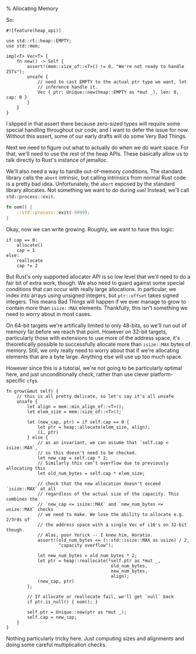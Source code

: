 % Allocating Memory

So:

```rust,ignore
#![feature(heap_api)]

use std::rt::heap::EMPTY;
use std::mem;

impl<T> Vec<T> {
    fn new() -> Self {
        assert!(mem::size_of::<T>() != 0, "We're not ready to handle ZSTs");
        unsafe {
            // need to cast EMPTY to the actual ptr type we want, let
            // inference handle it.
            Vec { ptr: Unique::new(heap::EMPTY as *mut _), len: 0, cap: 0 }
        }
    }
}
```

I slipped in that assert there because zero-sized types will require some
special handling throughout our code, and I want to defer the issue for now.
Without this assert, some of our early drafts will do some Very Bad Things.

Next we need to figure out what to actually do when we *do* want space. For that,
we'll need to use the rest of the heap APIs. These basically allow us to
talk directly to Rust's instance of jemalloc.

We'll also need a way to handle out-of-memory conditions. The standard library
calls the `abort` intrinsic, but calling intrinsics from normal Rust code is a
pretty bad idea. Unfortunately, the `abort` exposed by the standard library
allocates. Not something we want to do during `oom`! Instead, we'll call
`std::process::exit`.

```rust
fn oom() {
    ::std::process::exit(-9999);
}
```

Okay, now we can write growing. Roughly, we want to have this logic:

```text
if cap == 0:
    allocate()
    cap = 1
else:
    reallocate
    cap *= 2
```

But Rust's only supported allocator API is so low level that we'll need to
do a fair bit of extra work, though. We also need to guard against some special
conditions that can occur with really large allocations. In particular, we index
into arrays using unsigned integers, but `ptr::offset` takes signed integers. This
means Bad Things will happen if we ever manage to grow to contain more than
`isize::MAX` elements. Thankfully, this isn't something we need to worry about
in most cases.

On 64-bit targets we're artifically limited to only 48-bits, so we'll run out
of memory far before we reach that point. However on 32-bit targets, particularly
those with extensions to use more of the address space, it's theoretically possible
to successfully allocate more than `isize::MAX` bytes of memory. Still, we only
really need to worry about that if we're allocating elements that are a byte large.
Anything else will use up too much space.

However since this is a tutorial, we're not going to be particularly optimal here,
and just unconditionally check, rather than use clever platform-specific `cfg`s.

```rust,ignore
fn grow(&mut self) {
    // this is all pretty delicate, so let's say it's all unsafe
    unsafe {
        let align = mem::min_align_of::<T>();
        let elem_size = mem::size_of::<T>();

        let (new_cap, ptr) = if self.cap == 0 {
            let ptr = heap::allocate(elem_size, align);
            (1, ptr)
        } else {
            // as an invariant, we can assume that `self.cap < isize::MAX`,
            // so this doesn't need to be checked.
            let new_cap = self.cap * 2;
            // Similarly this can't overflow due to previously allocating this
            let old_num_bytes = self.cap * elem_size;

            // check that the new allocation doesn't exceed `isize::MAX` at all
            // regardless of the actual size of the capacity. This combines the
            // `new_cap <= isize::MAX` and `new_num_bytes <= usize::MAX` checks
            // we need to make. We lose the ability to allocate e.g. 2/3rds of
            // the address space with a single Vec of i16's on 32-bit though.
            // Alas, poor Yorick -- I knew him, Horatio.
            assert!(old_num_bytes <= (::std::isize::MAX as usize) / 2,
                    "capacity overflow");

            let new_num_bytes = old_num_bytes * 2;
            let ptr = heap::reallocate(*self.ptr as *mut _,
                                        old_num_bytes,
                                        new_num_bytes,
                                        align);
            (new_cap, ptr)
        };

        // If allocate or reallocate fail, we'll get `null` back
        if ptr.is_null() { oom(); }

        self.ptr = Unique::new(ptr as *mut _);
        self.cap = new_cap;
    }
}
```

Nothing particularly tricky here. Just computing sizes and alignments and doing
some careful multiplication checks.

